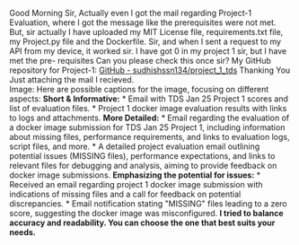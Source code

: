 Good Morning Sir, Actually even I got the mail regarding Project-1 Evaluation,
where I got the message like the prerequisites were not met. But, sir actually
I have uploaded my MIT License file, requirements.txt file, my Project.py file
and the Dockerfile. Sir, and when I sent a request to my API from my device,
it worked sir. I have got 0 in my project 1 sir, but I have met the pre-
requisites Can you please check this once sir?
My GitHub repository for Project-1: [GitHub -
sudhishssn134/project_1_tds](https://github.com/sudhishssn134/project_1_tds)
Thanking You
Just attaching the mail I recieved.  
Image: Here are possible captions for the image, focusing on different
aspects: **Short & Informative:** * Email with TDS Jan 25 Project 1 scores and
list of evaluation files. * Project 1 docker image evaluation results with
links to logs and attachments. **More Detailed:** * Email regarding the
evaluation of a docker image submission for TDS Jan 25 Project 1, including
information about missing files, performance requirements, and links to
evaluation logs, script files, and more. * A detailed project evaluation email
outlining potential issues (MISSING files), performance expectations, and
links to relevant files for debugging and analysis, aiming to provide feedback
on docker image submissions. **Emphasizing the potential for issues:** *
Received an email regarding project 1 docker image submission with indications
of missing files and a call for feedback on potential discrepancies. * Email
notification stating "MISSING" files leading to a zero score, suggesting the
docker image was misconfigured. **I tried to balance accuracy and readability.
You can choose the one that best suits your needs.**